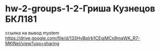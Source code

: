 # hw-2-groups-1-2-Гриша Кузнецов БКЛ181

ссылка на вывод mystem 
https://drive.google.com/file/d/133HyBplrb1CEgjMCx8mqWK_R7-MKINel/view?usp=sharing
